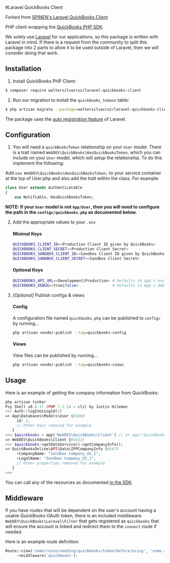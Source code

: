 #Laravel QuickBooks Client

Forked from [SPINEN's Laravel QuickBooks Client](https://github.com/spinen/laravel-quickbooks-client)

[comment]: <> ([![Latest Stable Version]&#40;https://poser.pugx.org/waltersilvacruz/laravel-quickbooks-client/v/stable&#41;]&#40;https://packagist.org/packages/waltersilvacruz/laravel-quickbooks-client&#41;)

[comment]: <> ([![Latest Unstable Version]&#40;https://poser.pugx.org/waltersilvacruz/laravel-quickbooks-client/v/unstable&#41;]&#40;https://packagist.org/packages/waltersilvacruz/laravel-quickbooks-client&#41;)

[comment]: <> ([![Total Downloads]&#40;https://poser.pugx.org/waltersilvacruz/laravel-quickbooks-client/downloads&#41;]&#40;https://packagist.org/packages/waltersilvacruz/laravel-quickbooks-client&#41;)

[comment]: <> ([![License]&#40;https://poser.pugx.org/waltersilvacruz/laravel-quickbooks-client/license&#41;]&#40;https://packagist.org/packages/waltersilvacruz/laravel-quickbooks-client&#41;)

PHP client wrapping the [QuickBooks PHP SDK](https://github.com/intuit/QuickBooks-V3-PHP-SDK).

We solely use [Laravel](https://www.laravel.com) for our applications, so this package is written with Laravel in mind. If there is a request from the community to split this package into 2 parts to allow it to be used outside of Laravel, then we will consider doing that work.

## Installation

1. Install QuickBooks PHP Client:

```bash
$ composer require waltersilvacruz/laravel-quickbooks-client
```

2. Run our migration to install the `quickbooks_tokens` table:

```bash
$ php artisan migrate --package=waltersilvacruz/laravel-quickbooks-client
```

The package uses the [auto registration feature](https://laravel.com/docs/packages#package-discovery) of Laravel.

## Configuration

1. You will need a ```quickBooksToken``` relationship on your ```User``` model.  There is a trait named ```WebDEV\QuickBooks\HasQuickBooksToken```, which you can include on your ```User``` model, which will setup the relationship. To do this implement the following:

Add ```use WebDEV\QuickBooks\HasQuickBooksToken;``` to your service container at the top of User.php
and also add the trait within the class. For example:

```php
class User extends Authenticatable
{
    use Notifiable, HasQuickBooksToken;
```
    
**NOTE: If your ```User``` model is not ```App/User```, then you will need to configure the path in the ```configs/quickbooks.php``` as documented below.**

2. Add the appropriate values to your ```.env```

    #### Minimal Keys
    ```bash
    QUICKBOOKS_CLIENT_ID=<Production Client ID given by QuickBooks>
    QUICKBOOKS_CLIENT_SECRET=<Production Client Secret>
    QUICKBOOKS_SANDBOX_CLIENT_ID=<Sandbox Client ID given by QuickBooks>
    QUICKBOOKS_SANDBOX_CLIENT_SECRET=<Sandbox Client Secret>
    ```

    #### Optional Keys
    ```bash
    QUICKBOOKS_API_URL=<Development|Production> # Defaults to App's env value
    QUICKBOOKS_DEBUG=<true|false>               # Defaults to App's debug value
    ```

3. _[Optional]_ Publish configs & views

    #### Config
    A configuration file named ```quickbooks.php``` can be published to ```config/``` by running...
    
    ```bash
    php artisan vendor:publish --tag=quickbooks-config
    ```
    
    #### Views
    View files can be published by running...
    
    ```bash
    php artisan vendor:publish --tag=quickbooks-views
    ```

## Usage

Here is an example of getting the company information from QuickBooks:

```php
php artisan tinker
Psy Shell v0.8.17 (PHP 7.1.14 — cli) by Justin Hileman
>>> Auth::logInUsingId(1)
=> App\Databases\Models\User {#1668
     id: 1,
     // Other keys removed for example
   }
>>> $quickbooks = app('WebDEV\QuickBooks\Client') // or app('QuickBooks')
=> WebDEV\QuickBooks\Client {#1613}
>>> $quickbooks->getDataService()->getCompanyInfo();
=> QuickBooksOnline\API\Data\IPPCompanyInfo {#1673
     +CompanyName: "Sandbox Company_US_1",
     +LegalName: "Sandbox Company_US_1",
     // Other properties removed for example
   }
>>>
```

You can call any of the resources as documented [in the SDK](https://intuit.github.io/QuickBooks-V3-PHP-SDK/quickstart.html).

## Middleware

If you have routes that will be dependent on the user's account having a usable QuickBooks OAuth token, there is an included middleware ```WebDEV\QuickBooks\Laravel\Filter``` that gets registered as ```quickbooks``` that will ensure the account is linked and redirect them to the `connect` route if needed.

Here is an example route definition:

```php
Route::view('some/route/needing/quickbooks/token/before/using', 'some.view')
     ->middleware('quickbooks');
```

